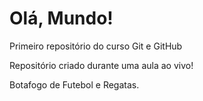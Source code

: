 # Olá, Mundo!
 Primeiro repositório do curso Git e GitHub

Repositório criado durante uma aula ao vivo!

Botafogo de Futebol e Regatas.
